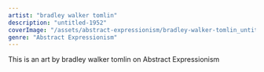 ```yaml
---
artist: "bradley walker tomlin"
description: "untitled-1952"
coverImage: "/assets/abstract-expressionism/bradley-walker-tomlin_untitled-1952.jpg"
genre: "Abstract Expressionism"
---
```

This is an art by bradley walker tomlin on Abstract Expressionism

